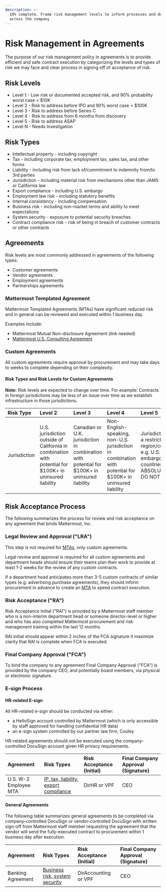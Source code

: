 ```yaml
---
description: >-
  10% complete. Frame risk management levels to inform processes and decisions
  across the company
---
```


# Risk Management in Agreements

The purpose of our risk management policy in agreements is to provide efficient and safe contract execution by categorizing the levels and types of risk we may face and clear process in signing off of acceptance of risk.

## Risk Levels

* Level 1 - Low risk or documented accepted risk, and 90% probability worst case &lt; $10K
* Level 2 - Risk to address before IPO and 90% worst case &lt; $100K
* Level 3 - Risk to address before Series C
* Level 4 - Risk to address from 6 months from discovery
* Level 5 - Risk to address ASAP
* Level N - Needs Investigation

## Risk Types

* Intellectual property - including copyright
* Tax - including corporate tax, employment tax, sales tax, and other forms
* Liability - including risk from lack of/commitment to indemnity from/to 3rd parties
* Jurisdiction - including material risk from mechanisms other than JAMS or California law
* Export compliance - including U.S. embargo
* Employment law risk - including statutory benefits
* Internal consistency - including compensation
* Business risk - including non-market terms and ability to meet expectations
* System security - exposure to potential security breaches
* Contract compliance risk - risk of being in breach of customer contracts or other contracts

## Agreements

Risk levels are most commonly addressed in agreements of the following types:

* Customer agreements
* Vendor agreements
* Employment agreements
* Partnerships agreements

### Mattermost Templated Agreement

Mattermost Templated Agreements \(MTAs\) have significant reduced risk and in general can be reviewed and executed within 1 business day.

Examples include:

* Mattermost Mutual Non-disclosure Agreement \(link needed\)
* [Mattermost U.S. Consulting Agreement](https://handbook.mattermost.com/operations/finance/risk-management/mattermost-templated-agreements#mattermost-u-s-consulting-agreements)

### Custom Agreements

All custom agreements require approval by procurement and may take days to weeks to complete depending on their complexity.

#### Risk Types and Risk Levels for Custom Agreements

**Note:** Risk levels are expected to change over time. For example: Contracts in foreign jurisdictions may be less of an issue over time as we establish infrastructure in those jurisdictions.

| Risk Type | Level 2 | Level 3 | Level 4 | Level 5 |
| :--- | :--- | :--- | :--- | :--- |
| Jurisdiction | U.S. jurisdiction outside of California in combination with potential for $100K+ in uninsured liability | Canadian or U.K. jurisdiction in combination with potential for $100K+ in uninsured liability    | Non-English-speaking, non-U.S. jurisdiction in combination with potential for $100K+ in uninsured liability  | Jurisdiction in a restricted list region/country, e.g. U.S. embargoed countries. ABSOLUTELY DO NOT SIGN |

## Risk Acceptance Process

The following summarizes the process for review and risk acceptance on any agreement that binds Mattermost, Inc.

### Legal Review and Approval \("LRA"\)

This step is not required for [MTAs](./#mattermost-templated-agreement), only custom agreements.
  
Legal review and approval is required for all custom agreements and department heads should ensure their teams plan their work to provide at least 1-2 weeks for the review of any custom contracts.

If a department head anticipates more than 3-5 custom contracts of similar types \(e.g. advertising purchase agreements\), they should inform procurement in advance to create an [MTA](./#mattermost-templated-agreement) to speed contract execution.

### Risk Acceptance \("RA"\)

Risk Acceptance Initial \("RAI"\) is provided by a Mattermost staff member who is a non-interim department head or someone director-level or higher and who has also completed Mattermost procurement and risk management training within the last 12 months.

RAI initial should appear within 2 inches of the FCA signature it maximize clarity that RAI is complete when FCA is executed.

### Final Company Approval \("FCA"\)

To bind the company to any agreement Final Company Approval \("FCA"\) is provided by the company CEO, and potentially board members, via physical or electronic signature.

### E-sign Process

#### HR-related E-sign

All HR-related e-sign should be conducted via either:

* a HelloSign account controlled by Mattermost \(which is only accessible by staff approved for handling confidential HR data\)
* an e-sign system controlled by our partner law firm, Cooley

HR-related agreements should not be executed using the company-controlled DocuSign account given HR privacy requirements.

| Agreement | Risk Types | Risk Acceptance \(Initial\) | Final Company Approval \(Signature\) |
| :--- | :--- | :--- | :--- |
| U.S. W-2 Employee MTA | [IP, tax, liability, export compliance](./#risk-types) | DirHR or VPF | CEO |

#### General Agreements

The following table summarizes general agreements to be completed via company-controlled DocuSign or vendor-controlled DocuSign with written sign-off from Mattermost staff member requesting the agreement that the vendor will send the fully-executed contract to procurement within 1 business day after execution.

| Agreement  | Risk Types | Risk Acceptance \(Initial\) | Final Company Approval \(Signature\) |
| :--- | :--- | :--- | :--- |
| Banking Agreement  | [Business risk, system security ](./#risk-types) | DirAccounting or VPF | CEO |
